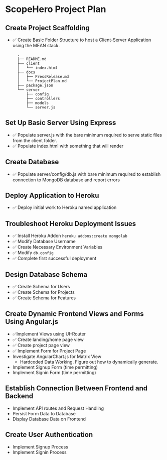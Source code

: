 # ScopeHero Project Plan

## Create Project Scaffolding

* ✅ Create Basic Folder Structure to host a Client-Server Application using the MEAN stack.


        .
        ├── README.md
        ├── client
        │   └── index.html
        ├── docs
        │   ├── PressRelease.md
        │   └── ProjectPlan.md
        ├── package.json
        └── server
            ├── config
            ├── controllers
            ├── models
            └── server.js


## Set Up Basic Server Using Express

* ✅ Populate server.js with the bare minimum required to serve static files from the client folder.
* ✅ Populate index.html with something that will render

## Create Database

* ✅ Populate server/config/db.js with bare minimum required to establish connection to MongoDB database and report errors

## Deploy Application to Heroku

* ✅ Deploy initial work to Heroku named application

## Troubleshoot Heroku Deployment Issues

* ✅ Install Heroku Addon `heroku addons:create mongolab`
* ✅ Modify Database Username
* ✅ Create Necessary Environment Variables
* ✅ Modify `db.config`
* ✅ Complete first successful deployment

## Design Database Schema

* ✅ Create Schema for Users
* ✅ Create Schema for Projects
* ✅ Create Schema for Features

## Create Dynamic Frontend Views and Forms Using Angular.js

* ✅Implement Views using UI-Router
* ✅ Create landing/home page view
* ✅ Create project page view
* ✅ Implement Form for Project Page
* Investigate AngularChart.js for Matrix View
    - Hardcoded Data Working. Figure out how to dynamically generate.
* Implement Signup Form (time permitting)
* Implement Signin Form (time permitting)

## Establish Connection Between Frontend and Backend

* Implement API routes and Request Handling
* Persist Form Data to Database
* Display Database Data on Frontend

## Create User Authentication

* Implement Signup Process
* Implement Signin Process


